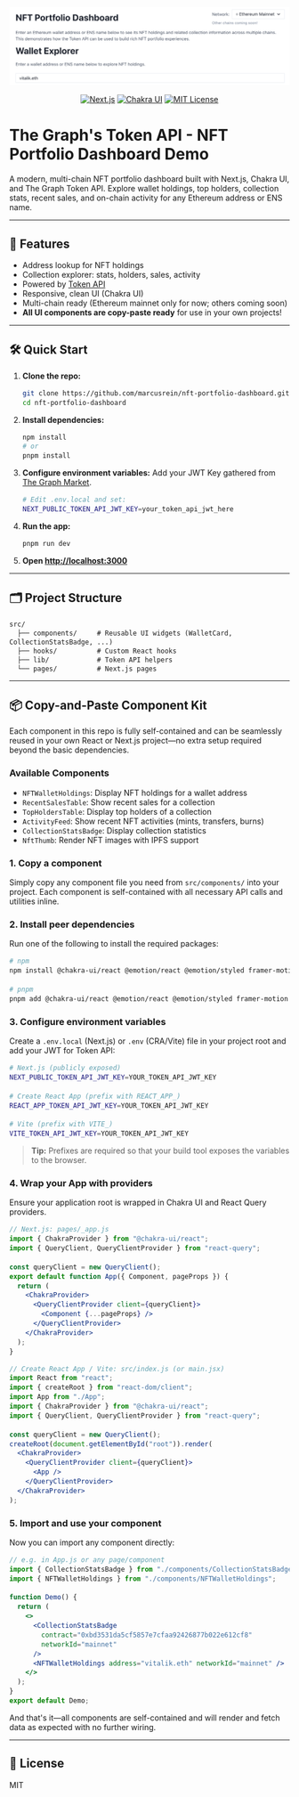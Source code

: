 <p align="center">
  <img src="public/dashboard.png" alt="NFT Portfolio Dashboard" width="600"/>
</p>

<p align="center">
  <a href="https://nextjs.org/"><img src="https://img.shields.io/badge/Built%20with-Next.js-blue" alt="Next.js"/></a>
  <a href="https://chakra-ui.com/"><img src="https://img.shields.io/badge/UI-Chakra%20UI-29c7ac" alt="Chakra UI"/></a>
  <a href="LICENSE"><img src="https://img.shields.io/badge/License-MIT-green" alt="MIT License"/></a>
</p>

# The Graph's Token API - NFT Portfolio Dashboard Demo

A modern, multi-chain NFT portfolio dashboard built with Next.js, Chakra UI, and The Graph Token API. Explore wallet holdings, top holders, collection stats, recent sales, and on-chain activity for any Ethereum address or ENS name.

---

## 🚀 Features

- Address lookup for NFT holdings
- Collection explorer: stats, holders, sales, activity
- Powered by [Token API](https://thegraph.com/docs/en/token-api/quick-start/)
- Responsive, clean UI (Chakra UI)
- Multi-chain ready (Ethereum mainnet only for now; others coming soon)
- **All UI components are copy-paste ready** for use in your own projects!

---

## 🛠️ Quick Start

1. **Clone the repo:**
   ```bash
   git clone https://github.com/marcusrein/nft-portfolio-dashboard.git
   cd nft-portfolio-dashboard
   ```
2. **Install dependencies:**
   ```bash
   npm install
   # or
   pnpm install
   ```
3. **Configure environment variables:**
  Add your JWT Key gathered from [The Graph Market](https://thegraph.market/).
   ```bash
   # Edit .env.local and set:
   NEXT_PUBLIC_TOKEN_API_JWT_KEY=your_token_api_jwt_here
   ```

4. **Run the app:**
   ```bash
   pnpm run dev
   ```
5. **Open [http://localhost:3000](http://localhost:3000)**

---

## 🗂️ Project Structure

```
src/
  ├── components/     # Reusable UI widgets (WalletCard, CollectionStatsBadge, ...)
  ├── hooks/          # Custom React hooks
  ├── lib/            # Token API helpers
  └── pages/          # Next.js pages
```

---

## 📦 Copy-and-Paste Component Kit

Each component in this repo is fully self-contained and can be seamlessly reused in your own React or Next.js project—no extra setup required beyond the basic dependencies.

### Available Components

- `NFTWalletHoldings`: Display NFT holdings for a wallet address
- `RecentSalesTable`: Show recent sales for a collection
- `TopHoldersTable`: Display top holders of a collection
- `ActivityFeed`: Show recent NFT activities (mints, transfers, burns)
- `CollectionStatsBadge`: Display collection statistics
- `NftThumb`: Render NFT images with IPFS support

### 1. Copy a component

Simply copy any component file you need from `src/components/` into your project. Each component is self-contained with all necessary API calls and utilities inline.

### 2. Install peer dependencies

Run one of the following to install the required packages:
```bash
# npm
npm install @chakra-ui/react @emotion/react @emotion/styled framer-motion react-query

# pnpm
pnpm add @chakra-ui/react @emotion/react @emotion/styled framer-motion react-query
```  

### 3. Configure environment variables

Create a `.env.local` (Next.js) or `.env` (CRA/Vite) file in your project root and add your JWT for Token API:
```bash
# Next.js (publicly exposed)
NEXT_PUBLIC_TOKEN_API_JWT_KEY=YOUR_TOKEN_API_JWT_KEY

# Create React App (prefix with REACT_APP_)
REACT_APP_TOKEN_API_JWT_KEY=YOUR_TOKEN_API_JWT_KEY

# Vite (prefix with VITE_)
VITE_TOKEN_API_JWT_KEY=YOUR_TOKEN_API_JWT_KEY
```

> **Tip:** Prefixes are required so that your build tool exposes the variables to the browser.

### 4. Wrap your App with providers

Ensure your application root is wrapped in Chakra UI and React Query providers.

```jsx
// Next.js: pages/_app.js
import { ChakraProvider } from "@chakra-ui/react";
import { QueryClient, QueryClientProvider } from "react-query";

const queryClient = new QueryClient();
export default function App({ Component, pageProps }) {
  return (
    <ChakraProvider>
      <QueryClientProvider client={queryClient}>
        <Component {...pageProps} />
      </QueryClientProvider>
    </ChakraProvider>
  );
}
```

```jsx
// Create React App / Vite: src/index.js (or main.jsx)
import React from "react";
import { createRoot } from "react-dom/client";
import App from "./App";
import { ChakraProvider } from "@chakra-ui/react";
import { QueryClient, QueryClientProvider } from "react-query";

const queryClient = new QueryClient();
createRoot(document.getElementById("root")).render(
  <ChakraProvider>
    <QueryClientProvider client={queryClient}>
      <App />
    </QueryClientProvider>
  </ChakraProvider>
);
```

### 5. Import and use your component

Now you can import any component directly:

```jsx
// e.g. in App.js or any page/component
import { CollectionStatsBadge } from "./components/CollectionStatsBadge";
import { NFTWalletHoldings } from "./components/NFTWalletHoldings";

function Demo() {
  return (
    <>
      <CollectionStatsBadge
        contract="0xbd3531da5cf5857e7cfaa92426877b022e612cf8"
        networkId="mainnet"
      />
      <NFTWalletHoldings address="vitalik.eth" networkId="mainnet" />
    </>
  );
}
export default Demo;
```

And that's it—all components are self-contained and will render and fetch data as expected with no further wiring.

---

## 📝 License

MIT